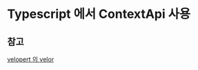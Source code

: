 # Typescript 에서 ContextApi 사용


## 참고
[velopert 의 velor](https://velog.io/@velopert/typescript-context-api)